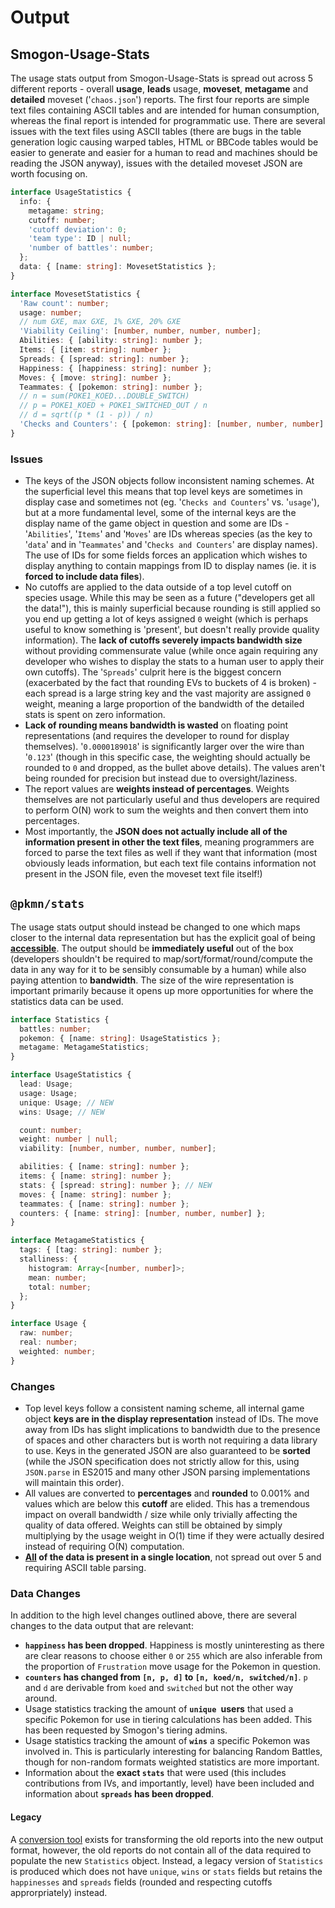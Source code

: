 # Output

## Smogon-Usage-Stats

The usage stats output from Smogon-Usage-Stats is spread out across 5 different reports - overall
**usage**, **leads** usage, **moveset**, **metagame** and **detailed** moveset ('`chaos.json`')
reports. The first four reports are simple text files containing ASCII tables and are intended for
human consumption, whereas the final report is intended for programmatic use. There are several
issues with the text files using ASCII tables (there are bugs in the table generation logic causing
warped tables, HTML or BBCode tables would be easier to generate and easier for a human to read and
machines should be reading the JSON anyway), issues with the detailed moveset JSON are worth
focusing on.

```ts
interface UsageStatistics {
  info: {
    metagame: string;
    cutoff: number;
    'cutoff deviation': 0;
    'team type': ID | null;
    'number of battles': number;
  };
  data: { [name: string]: MovesetStatistics };
}

interface MovesetStatistics {
  'Raw count': number;
  usage: number;
  // num GXE, max GXE, 1% GXE, 20% GXE
  'Viability Ceiling': [number, number, number, number];
  Abilities: { [ability: string]: number };
  Items: { [item: string]: number };
  Spreads: { [spread: string]: number };
  Happiness: { [happiness: string]: number };
  Moves: { [move: string]: number };
  Teammates: { [pokemon: string]: number };
  // n = sum(POKE1_KOED...DOUBLE_SWITCH)
  // p = POKE1_KOED + POKE1_SWITCHED_OUT / n
  // d = sqrt((p * (1 - p)) / n)
  'Checks and Counters': { [pokemon: string]: [number, number, number] };
}
```

### Issues

- The keys of the JSON objects follow inconsistent naming schemes. At the superficial level this
  means that top level keys are sometimes in display case and sometimes not (eg. '`Checks and
  Counters`' vs. '`usage`'), but at a more fundamental level, some of the internal keys are the
  display name of the game object in question and some are IDs - '`Abilities`', '`Items`' and
  '`Moves`' are IDs whereas species (as the key to '`data`' and in '`Teammates`' and '`Checks and
  Counters`' are display names). The use of IDs for some fields forces an application which wishes
  to display anything to contain mappings from ID to display names (ie. it is **forced to include
  data files**).
- No cutoffs are applied to the data outside of a top level cutoff on species usage. While this may
  be seen as a future ("developers get all the data!"), this is mainly superficial because rounding
  is still applied so you end up getting a lot of keys assigned `0` weight (which is perhaps useful
  to know something is 'present', but doesn't really provide quality information). The **lack of
  cutoffs severely impacts bandwidth size** without providing commensurate value (while once again
  requiring any developer who wishes to display the stats to a human user to apply their own
  cutoffs). The '`Spreads`' culprit here is the biggest concern (exacerbated by the fact that
  rounding EVs to buckets of 4 is broken) - each spread is a large string key and the vast majority
  are assigned `0` weight, meaning a large proportion of the bandwidth of the detailed stats is
  spent on zero information.
- **Lack of rounding means bandwidth is wasted** on floating point representations (and requires the
  developer to round for display themselves). '`0.0000189018`' is significantly larger over the wire
  than '`0.123`' (though in this specific case, the weighting should actually be rounded to `0` and
  dropped, as the bullet above details). The values aren't being rounded for precision but instead
  due to oversight/laziness.
- The report values are **weights instead of percentages**. Weights themselves are not particularly
  useful and thus developers are required to perform O(N) work to sum the weights and then convert
  them into percentages.
- Most importantly, the **JSON does not actually include all of the information present in other the
  text files**, meaning programmers are forced to parse the text files as well if they want that
  information (most obviously leads information, but each text file contains information not present
  in the JSON file, even the moveset text file itself!)

## `@pkmn/stats`

The usage stats output should instead be changed to one which maps closer to the internal data
representation but has the explicit goal of being **<ins>accessible</ins>**. The output should be
**immediately useful** out of the box (developers shouldn't be required to
map/sort/format/round/compute the data in any way for it to be sensibly consumable by a human) while
also paying attention to **bandwidth**. The size of the wire representation is important primarily
because it opens up more opportunities for where the statistics data can be used.

```ts
interface Statistics {
  battles: number;
  pokemon: { [name: string]: UsageStatistics };
  metagame: MetagameStatistics;
}

interface UsageStatistics {
  lead: Usage;
  usage: Usage;
  unique: Usage; // NEW
  wins: Usage; // NEW

  count: number;
  weight: number | null;
  viability: [number, number, number, number];

  abilities: { [name: string]: number };
  items: { [name: string]: number };
  stats: { [spread: string]: number }; // NEW
  moves: { [name: string]: number };
  teammates: { [name: string]: number };
  counters: { [name: string]: [number, number, number] };
}

interface MetagameStatistics {
  tags: { [tag: string]: number };
  stalliness: {
    histogram: Array<[number, number]>;
    mean: number;
    total: number;
  };
}

interface Usage {
  raw: number;
  real: number;
  weighted: number;
}
```

### Changes

- Top level keys follow a consistent naming scheme, all internal game object **keys are in the
  display representation** instead of IDs. The move away from IDs has slight implications to
  bandwidth due to the presence of spaces and other characters but is worth not requiring a data
  library to use. Keys in the generated JSON are also guaranteed to be **sorted** (while the JSON
  specification does not strictly allow for this, using `JSON.parse` in ES2015 and many other JSON
  parsing implementations will maintain this order).
- All values are converted to **percentages** and **rounded** to 0.001% and values which are below
  this **cutoff** are elided. This has a tremendous impact on overall bandwidth / size while only
  trivially affecting the quality of data offered. Weights can still be obtained by simply
  multiplying by the usage weight in O(1) time if they were actually desired instead of requiring
  O(N) computation.
- **<ins>All</ins> of the data is present in a single location**, not spread out over 5 and
  requiring ASCII table parsing.

### Data Changes

In addition to the high level changes outlined above, there are several changes to the data output
that are relevant:

- **`happiness` has been dropped**. Happiness is mostly uninteresting as there are clear reasons to
  choose either `0` or `255` which are also inferable from the proportion of `Frustration` move
  usage for the Pokemon in question.
- **`counters` has changed from `[n, p, d]` to `[n, koed/n, switched/n]`**. `p` and `d` are
  derivable from `koed` and `switched` but not the other way around.
- Usage statistics tracking the amount of **`unique `users** that used a specific Pokemon for use in tiering calculations has been added. This has been requested by Smogon's tiering admins.
- Usage statistics tracking the amount of **`wins`** a specific Pokemon was involved in. This is
  particularly interesting for balancing Random Battles, though for non-random formats weighted
  statistics are more important.
- Information about the **exact `stats`** that were used (this includes contributions from IVs, and importantly, level) have been included and information about **`spreads` has been dropped**.

#### Legacy

A [conversion tool](convert) exists for transforming the old reports into the new output format,
however, the old reports do not contain all of the data required to populate the new `Statistics`
object. Instead, a legacy version of `Statistics` is produced which does not have `unique`, `wins`
or `stats` fields but retains the `happinesses` and `spreads` fields (rounded and respecting
cutoffs approrpriately) instead.
